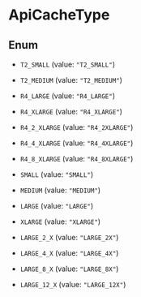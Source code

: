 

# ApiCacheType

## Enum


* `T2_SMALL` (value: `"T2_SMALL"`)

* `T2_MEDIUM` (value: `"T2_MEDIUM"`)

* `R4_LARGE` (value: `"R4_LARGE"`)

* `R4_XLARGE` (value: `"R4_XLARGE"`)

* `R4_2_XLARGE` (value: `"R4_2XLARGE"`)

* `R4_4_XLARGE` (value: `"R4_4XLARGE"`)

* `R4_8_XLARGE` (value: `"R4_8XLARGE"`)

* `SMALL` (value: `"SMALL"`)

* `MEDIUM` (value: `"MEDIUM"`)

* `LARGE` (value: `"LARGE"`)

* `XLARGE` (value: `"XLARGE"`)

* `LARGE_2_X` (value: `"LARGE_2X"`)

* `LARGE_4_X` (value: `"LARGE_4X"`)

* `LARGE_8_X` (value: `"LARGE_8X"`)

* `LARGE_12_X` (value: `"LARGE_12X"`)



